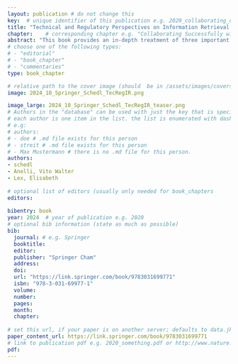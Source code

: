 ```yaml
---
layout: publication # do not change this
key:  # unique identifier of this publication e.g. 2020_collaborating_domain_experts
title: "Technical and Regulatory Perspectives on Information Retrieval and Recommender Systems"	# title of the publication e.g. "Foundations of Data Visualization"
chapter: 	# corresponding chapter e.g. "Collaborating Successfully with Domain Experts" (usually only needed for type "book_chapter"
abstract: "This book provides an in-depth treatment of three important topical areas related to regulatory, ethical, and technical discussions in the context of information retrieval and recommender systems (IRRSs): (1) bias, fairness, and non-discrimination, (2) transparency and explainability, and (3) privacy and security. Sometimes referred to as trustworthiness dimensions, they are analyzed by taking an interdisciplinary perspective and incorporating views from computer science, social sciences, psychology, and law and by particularly considering the related technical challenges, societal impact, ethical considerations, and regulatory approaches.<br>After an introduction, the book first provides an overview of recent initiatives and already operational policies to regulate AI technology and discusses them in the context of IRRSs, focusing on regulations in Europe, the US, and China. Subsequent chapters present categories of biases, their relation to fairness and non-discrimination and ways to discover and mitigate harmful biases; major facets of transparency, with a focus on explainability (including common strategies to achieve it), traceability, and auditability; and privacy and security including technical approaches to mitigate privacy risks such as anonymization techniques and encryption methods. Eventually, the last chapter provides an outlook on the grand challenges in IRRSs, such as dealing with discrepancies between formal attempts, human perception, and regulatory frameworks for trustworthy IRRSs; understanding the capabilities and limitations of existing solutions in terms of fairness, transparency, and privacy; and adopting a multistakeholder perspective when developing solutions for fair, transparent, and privacy-preserving IRRSs.<br>The book targets a mostly technical readership and aims to equip it with the necessary understanding of the ethical implications of their research and development in IRRSs as well as of recent policy initiatives and regulatory approaches. While a basic knowledge of IRRSs is assumed to fully comprehend the more technical and algorithmic parts of the book, even a lay audience in terms of technical background should benefit from the book."
# choose one of the following types:
# - "editorial"
# - "book_chapter"
# - "commentaries"
type: book_chapter

# relative path to the cover image (should  be in /assets/images/covers/ folder e.g. /assets/images/covers/2020_springer_foundations-of-data-vis.jpg)
image: 2024_10_Springer_Schedl_TecRegIR.png

image_large: 2024_10_Springer_Schedl_TecRegIR_teaser.png
# Authors in the "database" can be used with just the key that is specified in the corresponding .md file (usually it is the lastname in lower case e.g. doe). Authors that do not have an individual page here should be stated with their full name (e.g. John Doe)
# each author is one item in the list. the list is enumerated with dashes ("-")
# e.g:
# authors:
# - doe # .md file exists for this person
# - streit # .md file exists for this person
# - Max Mustermann # there is no .md file for this person.
authors:
- schedl 
- Anelli, Vito Walter 
- Lex, Elisabeth 
 
# optional list of editors (usually only needed for book_chapters
editors: 
  
bibentry: book
year: 2024	# year of publication e.g. 2020
# optional bib information (state as much as possible)
bib:
  journal: # e.g. Springer
  booktitle: 
  editor:
  publisher: "Springer Cham" 
  address: 
  doi:
  url: "https://link.springer.com/book/9783031699771"
  isbn: "978-3-031-69977-1"
  volume: 
  number: 
  pages:
  month:
  chapter:  
  
# set this url, if your paper is on another server; defaults to data.jku-vds-lab.at
paper_content_url: https://link.springer.com/book/9783031699771
# link to publication pdf e.g. 2020_something.pdf or http://www.nature.com/nmeth/journal/v11/n2/pdf/nmeth.2807.pdf; in the second case, the property "paper_content_url" must be set to "", otherwise it defaults to data.jku-vds-lab.at
pdf: 
---
```




